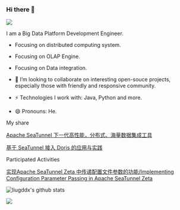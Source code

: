 ### Hi there 👋



<img src="https://visitor-badge.laobi.icu/badge?page_id=liugddx.liugddx" style="max-width:100%;">

I am a Big Data Platform Development Engineer.

- Focusing on distributed computing system.
- Focusing on OLAP Engine.
- Focusing on Data integration.

- 👯 I’m looking to collaborate on interesting open-souce projects, especially those with friendly and responsive community.
- ⚡️ Technologies I work with: Java, Python and more.
- 😄 Pronouns: He.


My share

[Apache SeaTunnel 下一代高性能，分布式、海量数据集成工具](https://www.bilibili.com/video/BV1UB4y1R769/?spm_id_from=333.999.0.0)

[基于 SeaTunnel 接入 Doris 的应用与实践](https://bilibili.com/video/BV1kDpme9Ejc/?buvid=Z947CC97238D27C14ED1A7AC037D05BF50E6&is_story_h5=false&mid=i9OOLgc%2Fx7S8CktNi6YQeQ%3D%3D&p=1&plat_id=106&share_from=ugc&share_medium=iphone&share_plat=ios&share_session_id=541311AA-22BC-467F-822B-8C479BC445A1&share_source=COPY&share_tag=s_i&spmid=main.space-contribution.0.0&timestamp=1725340458&unique_k=GWIlgiU&up_id=1196172099)

Participated Activities

[实现Apache SeaTunnel Zeta 中传递配置文件参数的功能/Implementing Configuration Parameter Passing in Apache SeaTunnel Zeta
](https://summer-ospp.ac.cn/2023/org/prodetail/23b660198?list=org&navpage=org)

![liugddx's github stats](https://github-readme-stats.vercel.app/api?username=liugddx&show_icons=true&theme=radical&include_all_commits=true)

[![](https://ossrank.com/widget/497922)](https://ossrank.com/c/497922)
